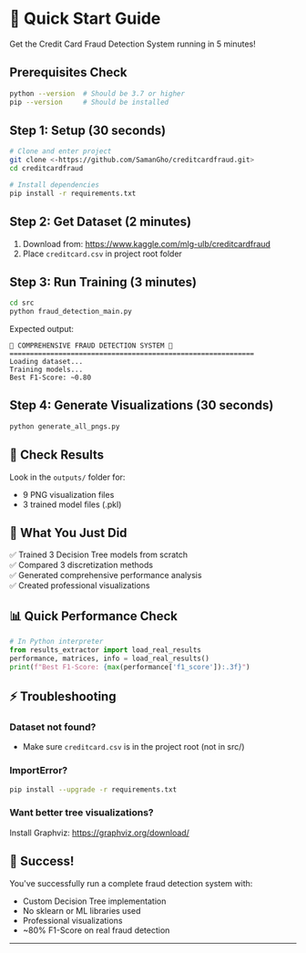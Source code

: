 # 🚀 Quick Start Guide

Get the Credit Card Fraud Detection System running in 5 minutes!

## Prerequisites Check
```bash
python --version  # Should be 3.7 or higher
pip --version     # Should be installed
```

## Step 1: Setup (30 seconds)
```bash
# Clone and enter project
git clone <-https://github.com/SamanGho/creditcardfraud.git>
cd creditcardfraud

# Install dependencies
pip install -r requirements.txt
```

## Step 2: Get Dataset (2 minutes)
1. Download from: https://www.kaggle.com/mlg-ulb/creditcardfraud
2. Place `creditcard.csv` in project root folder


## Step 3: Run Training (3 minutes)


```bash
cd src
python fraud_detection_main.py
```

Expected output:
```
🌳 COMPREHENSIVE FRAUD DETECTION SYSTEM 🌳
============================================================
Loading dataset...
Training models...
Best F1-Score: ~0.80
```

## Step 4: Generate Visualizations (30 seconds)
```bash
python generate_all_pngs.py
```

## 📁 Check Results
Look in the `outputs/` folder for:
- 9 PNG visualization files
- 3 trained model files (.pkl)

## 🎯 What You Just Did
✅ Trained 3 Decision Tree models from scratch  
✅ Compared 3 discretization methods  
✅ Generated comprehensive performance analysis  
✅ Created professional visualizations  

## 📊 Quick Performance Check
```python
# In Python interpreter
from results_extractor import load_real_results
performance, matrices, info = load_real_results()
print(f"Best F1-Score: {max(performance['f1_score']):.3f}")
```

## ⚡ Troubleshooting

### Dataset not found?
- Make sure `creditcard.csv` is in the project root (not in src/)

### ImportError?
```bash
pip install --upgrade -r requirements.txt
```

### Want better tree visualizations?
Install Graphviz: https://graphviz.org/download/

## 🎉 Success!
You've successfully run a complete fraud detection system with:
- Custom Decision Tree implementation
- No sklearn or ML libraries used
- Professional visualizations
- ~80% F1-Score on real fraud detection

---
